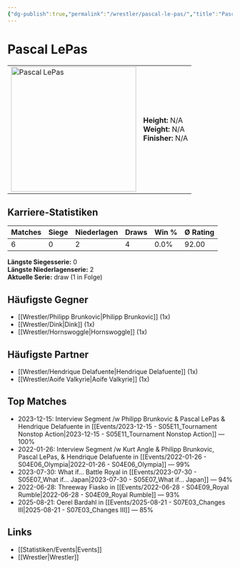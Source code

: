 ```yaml
---
{"dg-publish":true,"permalink":"/wrestler/pascal-le-pas/","title":"Pascal LePas","tags":["wrestler"],"noteIcon":""}
---
```



# Pascal LePas

<table>
        <tr>
        <td><img src="https://github.com/CptSpaulding1980/choke-slam-wrestling/releases/download/images/Pascal_LePas.png" width="280" alt="Pascal LePas"></td>
        <td>
        <b>Height:</b> N/A<br>
        <b>Weight:</b> N/A<br>
        <b>Finisher:</b> N/A<br>
        </td>
        </tr>
        </table>
        
## Karriere-Statistiken

| Matches | Siege | Niederlagen | Draws | Win % | Ø Rating |
|---------|-------|-------------|-------|-------|-----------|
| 6 | 0 | 2 | 4 | 0.0% | 92.00 |

**Längste Siegesserie:** 0<br>**Längste Niederlagenserie:** 2<br>**Aktuelle Serie:** draw (1 in Folge)


## Häufigste Gegner
- [[Wrestler/Philipp Brunkovic\|Philipp Brunkovic]] (1x)
- [[Wrestler/Dink\|Dink]] (1x)
- [[Wrestler/Hornswoggle\|Hornswoggle]] (1x)

## Häufigste Partner
- [[Wrestler/Hendrique Delafuente\|Hendrique Delafuente]] (1x)
- [[Wrestler/Aoife Valkyrie\|Aoife Valkyrie]] (1x)

## Top Matches
- 2023-12-15: Interview Segment /w Philipp Brunkovic & Pascal LePas & Hendrique Delafuente in [[Events/2023-12-15 - S05E11_Tournament Nonstop Action\|2023-12-15 - S05E11_Tournament Nonstop Action]] — 100%
- 2022-01-26: Interview Segment /w Kurt Angle & Philipp Brunkovic, Pascal LePas, & Hendrique Delafuente in [[Events/2022-01-26 - S04E06_Olympia\|2022-01-26 - S04E06_Olympia]] — 99%
- 2023-07-30: What if... Battle Royal in [[Events/2023-07-30 - S05E07_What if... Japan\|2023-07-30 - S05E07_What if... Japan]] — 94%
- 2022-06-28: Threeway Fiasko in [[Events/2022-06-28 - S04E09_Royal Rumble\|2022-06-28 - S04E09_Royal Rumble]] — 93%
- 2025-08-21: Oerel Bardahl in [[Events/2025-08-21 - S07E03_Changes III\|2025-08-21 - S07E03_Changes III]] — 85%

## Links
- [[Statistiken/Events\|Events]]
- [[Wrestler\|Wrestler]]
